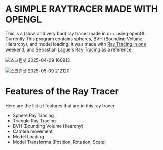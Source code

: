 # A SIMPLE RAYTRACER MADE WITH OPENGL

This is a (slow, and very bad) ray tracer made in c++ using openGL. Currently This program contains spheres, BVH (Bounding Volume Hierarchy), and model loading. It was made with [Ray Tracing in one weekend](https://raytracing.github.io/books/RayTracingInOneWeekend.html), and [Sebastian Lague's Ray Tracing](https://github.com/SebLague/Ray-Tracing) as a reference.

![스크린샷 2025-04-09 160913](https://github.com/user-attachments/assets/d15a6a5c-8adb-40fd-9d76-7343a8ab8839)

![스크린샷 2025-05-09 212120](https://github.com/user-attachments/assets/5d240b0d-e51a-4bc3-884b-f880c0261f52)

# Features of the Ray Tracer
Here are the list of features that are in this ray tracer
- Sphere Ray Tracing
- Triangle Ray Tracing
- BVH (Bounding Volume Hiearchy)
- Camera movement
- Model Loading
- Model Transforms (Position, Rotation, Scale)

